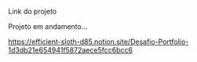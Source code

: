 Link do projeto

Projeto em andamento...

https://efficient-sloth-d85.notion.site/Desafio-Portfolio-1d3db21e654941f5872aece5fcc6bcc6